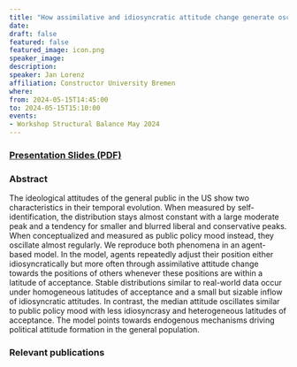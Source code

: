 ```yaml
---
title: "How assimilative and idiosyncratic attitude change generate oscillations of public policy mood"
date:
draft: false
featured: false
featured_image: icon.png
speaker_image:
description:
speaker: Jan Lorenz
affiliation: Constructor University Bremen
where:
from: 2024-05-15T14:45:00
to: 2024-05-15T15:10:00
events:
- Workshop Structural Balance May 2024 
---
```


### [Presentation Slides (PDF)](Presentation_Lorenz_MMM.pdf)

### Abstract


The ideological attitudes of the general public in the US show two characteristics in their temporal evolution. When measured by self-identification, the distribution stays almost constant with a large moderate peak and a tendency for smaller and blurred liberal and conservative peaks. When conceptualized and measured as public policy mood instead, they oscillate almost regularly.
We reproduce both phenomena in an agent-based model. In the model, agents repeatedly adjust their position either idiosyncratically but more often through assimilative attitude change towards the positions of others whenever these positions are within a latitude of acceptance.
Stable distributions similar to real-world data occur under homogeneous latitudes of acceptance and a small but sizable inflow of idiosyncratic attitudes. In contrast, the median attitude oscillates similar to public policy mood with less idiosyncrasy and heterogeneous latitudes of acceptance.
The model points towards endogenous mechanisms driving political attitude formation in the general population.

### Relevant publications 

